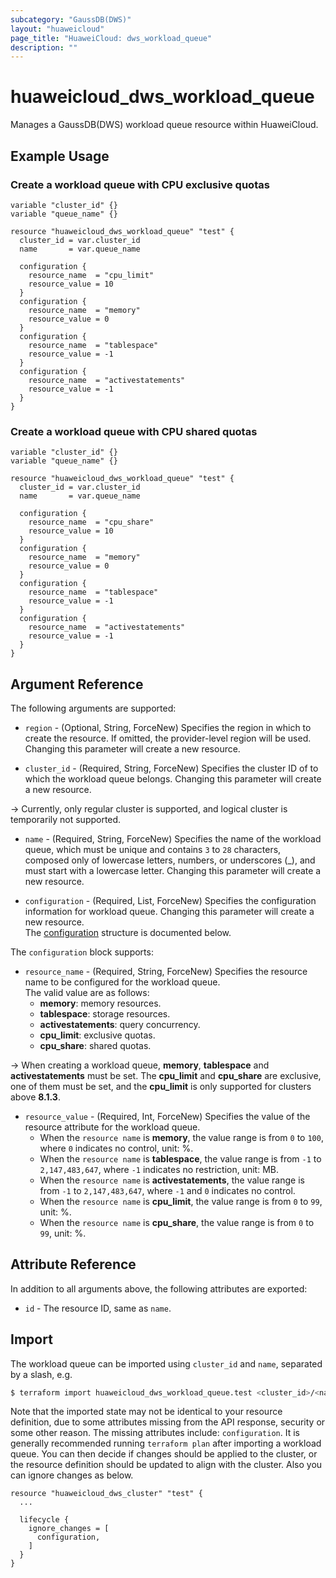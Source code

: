 ```yaml
---
subcategory: "GaussDB(DWS)"
layout: "huaweicloud"
page_title: "HuaweiCloud: dws_workload_queue"
description: ""
---
```


# huaweicloud_dws_workload_queue

Manages a GaussDB(DWS) workload queue resource within HuaweiCloud.

## Example Usage

### Create a workload queue with CPU exclusive quotas

```hcl
variable "cluster_id" {}
variable "queue_name" {}

resource "huaweicloud_dws_workload_queue" "test" {
  cluster_id = var.cluster_id
  name       = var.queue_name

  configuration {
    resource_name  = "cpu_limit"
    resource_value = 10
  }
  configuration {
    resource_name  = "memory"
    resource_value = 0
  }
  configuration {
    resource_name  = "tablespace"
    resource_value = -1
  }
  configuration {
    resource_name  = "activestatements"
    resource_value = -1
  }
}
```

### Create a workload queue with CPU shared quotas

```hcl
variable "cluster_id" {}
variable "queue_name" {}

resource "huaweicloud_dws_workload_queue" "test" {
  cluster_id = var.cluster_id
  name       = var.queue_name

  configuration {
    resource_name  = "cpu_share"
    resource_value = 10
  }
  configuration {
    resource_name  = "memory"
    resource_value = 0
  }
  configuration {
    resource_name  = "tablespace"
    resource_value = -1
  }
  configuration {
    resource_name  = "activestatements"
    resource_value = -1
  }
}
```

## Argument Reference

The following arguments are supported:

* `region` - (Optional, String, ForceNew) Specifies the region in which to create the resource.
  If omitted, the provider-level region will be used. Changing this parameter will create a new resource.

* `cluster_id` - (Required, String, ForceNew) Specifies the cluster ID of to which the workload queue belongs.
  Changing this parameter will create a new resource.

-> Currently, only regular cluster is supported, and logical cluster is temporarily not supported.

* `name` - (Required, String, ForceNew) Specifies the name of the workload queue, which must be unique and contains
  `3` to `28` characters, composed only of lowercase letters, numbers, or underscores (_), and must start with a
  lowercase letter. Changing this parameter will create a new resource.

* `configuration` - (Required, List, ForceNew) Specifies the configuration information for workload queue.
  Changing this parameter will create a new resource.  
  The [configuration](#DWS_workloadQueue_configuration) structure is documented below.

<a name="DWS_workloadQueue_configuration"></a>
The `configuration` block supports:

* `resource_name` - (Required, String, ForceNew) Specifies the resource name to be configured for the workload queue.  
  The valid value are as follows:
  + **memory**: memory resources.
  + **tablespace**: storage resources.
  + **activestatements**: query concurrency.
  + **cpu_limit**: exclusive quotas.
  + **cpu_share**: shared quotas.

-> When creating a workload queue, **memory**, **tablespace** and **activestatements** must be set. The **cpu_limit**
and **cpu_share** are exclusive, one of them must be set, and the **cpu_limit** is only supported for clusters above
**8.1.3**.

* `resource_value` - (Required, Int, ForceNew) Specifies the value of the resource attribute for the workload queue.
  + When the `resource name` is **memory**, the value range is from `0` to `100`, where `0` indicates no control,
    unit: %.
  + When the `resource name` is **tablespace**, the value range is from `-1` to `2,147,483,647`, where `-1` indicates
    no restriction, unit: MB.
  + When the `resource name` is **activestatements**, the value range is from `-1` to `2,147,483,647`, where `-1` and
    `0` indicates no control.
  + When the `resource name` is **cpu_limit**, the value range is from `0` to `99`, unit: %.
  + When the `resource name` is **cpu_share**, the value range is from `0` to `99`, unit: %.

## Attribute Reference

In addition to all arguments above, the following attributes are exported:

* `id` - The resource ID, same as `name`.

## Import

The workload queue can be imported using `cluster_id` and `name`, separated by a slash, e.g.

```bash
$ terraform import huaweicloud_dws_workload_queue.test <cluster_id>/<name>
```

Note that the imported state may not be identical to your resource definition, due to some attributes missing from the
API response, security or some other reason. The missing attributes include: `configuration`.
It is generally recommended running `terraform plan` after importing a workload queue.
You can then decide if changes should be applied to the cluster, or the resource definition
should be updated to align with the cluster. Also you can ignore changes as below.

```hcl
resource "huaweicloud_dws_cluster" "test" { 
  ...
  
  lifecycle {
    ignore_changes = [
      configuration,
    ]
  }
}
```
